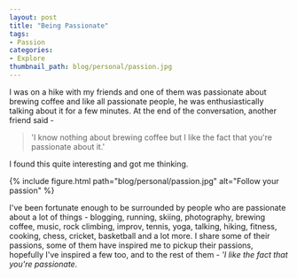```yaml
---
layout: post
title: "Being Passionate"
tags:
- Passion
categories:
- Explore
thumbnail_path: blog/personal/passion.jpg
---
```


I was on a hike with my friends and one of them was passionate about brewing coffee and like all passionate people, he was enthusiastically talking about it for a few minutes. At the end of the conversation, another friend said - 

> 'I know nothing about brewing coffee but I like the fact that you're passionate about it.'

I found this quite interesting and got me thinking.

{% include figure.html path="blog/personal/passion.jpg" alt="Follow your passion" %}

I've been fortunate enough to be surrounded by people who are passionate about a lot of things - blogging, running, skiing, photography, brewing coffee, music, rock climbing, improv, tennis, yoga, talking, hiking, fitness, cooking, chess, cricket, basketball and a lot more. I share some of their passions, some of them have inspired me to pickup their passions, hopefully I've inspired a few too, and to the rest of them - *'I like the fact that you're passionate.*